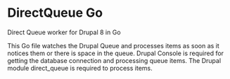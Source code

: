 # DirectQueue Go
Direct Queue worker for Drupal 8 in Go

This Go file watches the Drupal Queue and processes items as soon as it notices them or there is space in the queue.
Drupal Console is required for getting the database connection and processing queue items.
The Drupal module direct_queue is required to process items.
